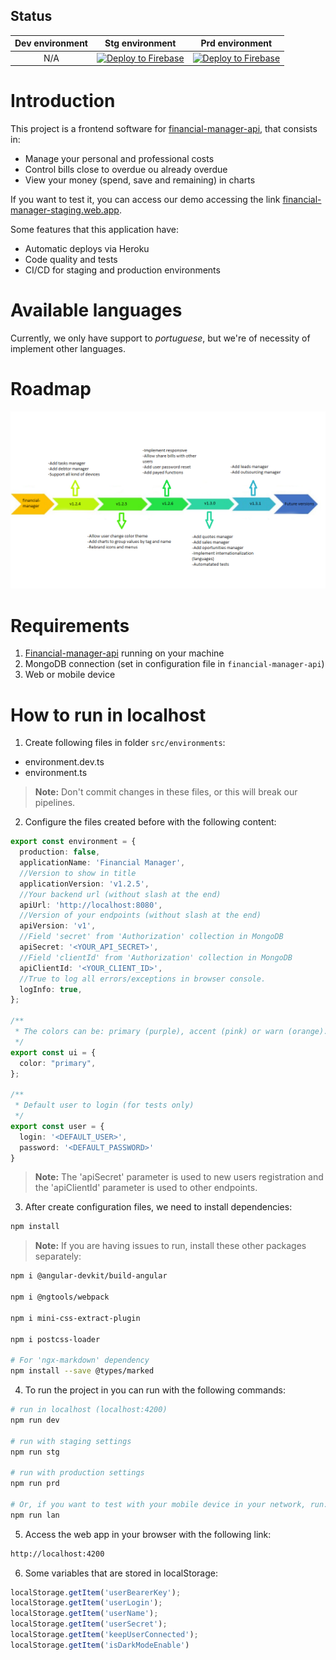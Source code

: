 ## Status

|  Dev environment | Stg environment | Prd environment |
|:----------------:|:--------------:|:---------------:|
| N/A | [![Deploy to Firebase](https://github.com/BIEMAX/financial-manager-app/actions/workflows/firebase-deploy.yml/badge.svg?branch=develop)](https://github.com/BIEMAX/financial-manager-app/actions/workflows/firebase-deploy.yml) | [![Deploy to Firebase](https://github.com/BIEMAX/financial-manager-app/actions/workflows/firebase-deploy.yml/badge.svg?branch=main)](https://github.com/BIEMAX/financial-manager-app/actions/workflows/firebase-deploy.yml) |



# Introduction

This project is a frontend software for [financial-manager-api](https://github.com/BIEMAX/financial-manager-api), 
that consists in:

- Manage your personal and professional costs
- Control bills close to overdue ou already overdue
- View your money (spend, save and remaining) in charts

If you want to test it, you can access our demo accessing the link [financial-manager-staging.web.app](https://financial-manager-staging.web.app).

Some features that this application have:
- Automatic deploys via Heroku
- Code quality and tests
- CI/CD for staging and production environments


# Available languages

Currently, we only have support to *portuguese*, but we're of necessity of implement other languages.


# Roadmap

![imagem](./docs/img/timeline_financial-manager-app.png)


# Requirements

1. [Financial-manager-api](https://github.com/BIEMAX/financial-manager-api) running on your machine
2. MongoDB connection (set in configuration file in `financial-manager-api`)
3. Web or mobile device


# How to run in localhost

1. Create following files in folder `src/environments`:
- environment.dev.ts
- environment.ts

> **Note:** Don't commit changes in these files, or this will break our pipelines.

2. Configure the files created before with the following content:
```typescript
export const environment = {
  production: false,
  applicationName: 'Financial Manager',
  //Version to show in title
  applicationVersion: 'v1.2.5',
  //Your backend url (without slash at the end)
  apiUrl: 'http://localhost:8080',
  //Version of your endpoints (without slash at the end)
  apiVersion: 'v1',
  //Field 'secret' from 'Authorization' collection in MongoDB
  apiSecret: '<YOUR_API_SECRET>',
  //Field 'clientId' from 'Authorization' collection in MongoDB
  apiClientId: '<YOUR_CLIENT_ID>',
  //True to log all errors/exceptions in browser console.
  logInfo: true,
};

/**
 * The colors can be: primary (purple), accent (pink) or warn (orange).
 */
export const ui = {
  color: "primary",
};

/**
 * Default user to login (for tests only)
 */
export const user = {
  login: '<DEFAULT_USER>',
  password: '<DEFAULT_PASSWORD>'
}
```

> **Note:** The 'apiSecret' parameter is used to new users registration
> and the 'apiClientId' parameter is used to other endpoints.

3. After create configuration files, we need to install dependencies:
```bash
npm install
```

> **Note:** If you are having issues to run, install these other packages separately:

```bash
npm i @angular-devkit/build-angular

npm i @ngtools/webpack

npm i mini-css-extract-plugin

npm i postcss-loader

# For 'ngx-markdown' dependency
npm install --save @types/marked
```

4. To run the project in you can run with the following commands:
```bash
# run in localhost (localhost:4200)
npm run dev

# run with staging settings
npm run stg

# run with production settings
npm run prd

# Or, if you want to test with your mobile device in your network, run:
npm run lan
```

5. Access the web app in your browser with the following link:

```bash
http://localhost:4200
```

6. Some variables that are stored in localStorage:
```javascript
localStorage.getItem('userBearerKey');
localStorage.getItem('userLogin');
localStorage.getItem('userName');
localStorage.getItem('userSecret');
localStorage.getItem('keepUserConnected');
localStorage.getItem('isDarkModeEnable')
```